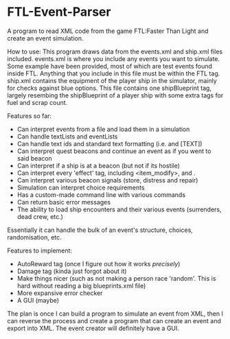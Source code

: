 # FTL-Event-Parser
A program to read XML code from the game FTL:Faster Than Light and create an event simulation.

How to use:
This program draws data from the events.xml and ship.xml files included. 
events.xml is where you include any events you want to simulate. Some example have been provided, most of which are test events found inside FTL. Anything that you include in this file must be within the FTL tag.
ship.xml contains the equipment of the player ship in the simulator, mainly for checks against blue options. This file contains one shipBlueprint tag, largely resembing the shipBlueprint of a player ship with some extra tags for fuel and scrap count.

Features so far:
- Can interpret events from a file and load them in a simulation
- Can handle textLists and eventLists
- Can handle text ids and standard text formatting (i.e. <text id="[ID]"/> and <text>[TEXT]</text>)
- Can interpret quest beacons and continue an event as if you went to said beacon
- Can interpret if a ship is at a beacon (but not if its hostile)
- Can interpret every 'effect' tag, including <item_modify>, <weapon> and <removeCrew>.
- Can interpret various beacon signals (store, distress and repair)
- Simulation can interpret choice requirements
- Has a custom-made command line with various commands
- Can return basic error messages
- The ability to load ship encounters and their various events (surrenders, dead crew, etc.)

Essentially it can handle the bulk of an event's structure, choices, randomisation, etc.


Features to implement:
- AutoReward tag (once I figure out how it works *precisely*)
- Damage tag (kinda just forgot about it)
- Make things nicer (such as not making a person race 'random'. This is hard without reading a big blueprints.xml file)
- More expansive error checker
- A GUI (maybe)


The plan is once I can build a program to simulate an event from XML, then I can reverse the process and create a program that can create an event and export into XML. The event creator will definitely have a GUI.